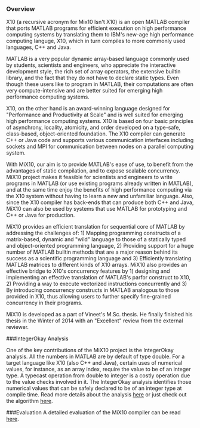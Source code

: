 ### Overview
X10 (a recursive acronym for Mix10 Isn't X10) is an open MATLAB compiler that
ports MATLAB programs for efficient execution on high performance computing
systems by translating them to IBM's new-age high performance computing
languge, X10, which in turn compiles to more commonly used languages, C++ and
Java.

MATLAB is a very popular dynamic array-based language commonly used by
students, scientists and engineers, who appreciate the interactive development
style, the rich set of array operators, the extensive builtin library, and the
fact that they do not have to declare static types. Even though these users
like to program in MATLAB, their computations are often very compute-intensive
and are better suited for emerging high performance computing systems.

X10, on the other hand is an award-winning language designed for "Performance
and Productivity at Scale" and is well suited for emerging high performance
computing systems. X10 is based on four basic principles of asynchrony,
locality, atomicity, and order developed on a type-safe, class-based,
object-oriented foundation. The X10 compiler can generate C++ or Java code and
supports various communication interfaces including sockets and MPI for
communication between nodes on a parallel computing system.

With MiX10, our aim is to provide MATLAB's ease of use, to benefit from the
advantages of static compilation, and to expose scalable concurrency. MiX10
project makes it feasible for scientists and engineers to write programs in
MATLAB (or use existing programs already written in MATLAB), and at the same
time enjoy the benefits of high performance computing via the X10 system
without having to learn a new and unfamiliar language. Also, since the X10
compiler has back-ends that can produce both C++ and Java, MiX10 can also be
used by systems that use MATLAB for prototyping and C++ or Java for production.

MiX10 provides an efficient translation for sequential core of MATLAB by
addressing the challenges of: 1) Mapping programming constructs of a
matrix-based, dynamic and "wild" language to those of a statically typed and
object-oriented programming language, 2) Providing support for a huge number of
MATLAB builtin methods that are a major reason behind its success as a
scientific programming language and 3) Efficiently translating MATLAB matrices
to different kinds of X10 arrays. MiX10 also provides an effective bridge to
X10's concurrency features by 1) designing and implementing an effective
translation of MATLAB's parfor construct to X10, 2) Providing a way to execute
vectorized instructions concurrently and 3) By introducing concurrency
constructs in MATLAB analogous to those provided in X10, thus allowing users to
further specify fine-grained concurrency in their programs.

MiX10 is developed as a part of Vineet's M.Sc. thesis. He finally finished his
thesis in the Winter of 2014 with an "Excellent" review from the external
reviewer.

###IntegerOkay Analysis

One of the key contributions of the MiX10 project is the IntegerOkay analysis.
All the numbers in MATLAB are by default of type double. For a target language
like X10 (also C++ and Java), certain uses of numerical values, for instance,
as an array index, require the value to be of an integer type. A typecast
operation from double to integer is a costly operation due to the value checks
involved in it. The IntegerOkay analysis identifies those numerical values that
can be safely declared to be of an integer type at compile time. Read more
details about the analysis
[here](http://www.sable.mcgill.ca/mclab/projects/mix10/docs/thesis/thesis.html#Q1-1-64) or
just check out the algorithm
[here](http://www.sable.mcgill.ca/mclab/projects/mix10/docs/thesis/thesis.html#x1-420004).

###Evaluation
A detailed evaluation of the MiX10 compiler can be read [here](http://www.sable.mcgill.ca/mclab/projects/mix10/docs/thesis/thesis.html#Q1-1-78).
